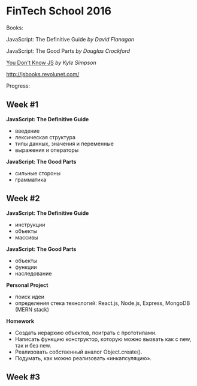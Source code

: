 # FinTech School 2016

Books: 

JavaScript: The Definitive Guide *by David Flanagan*

JavaScript: The Good Parts *by Douglas Crockford*

[You Don't Know JS](https://github.com/getify/You-Dont-Know-JS) *by Kyle Simpson* 

http://jsbooks.revolunet.com/

Progress:

## Week #1
__JavaScript: The Definitive Guide__
- введение
- лексическая структура
- типы данных, значения и переменные
- выражения и операторы

__JavaScript: The Good Parts__
- сильные стороны
- грамматика

## Week #2 
__JavaScript: The Definitive Guide__
- инструкции
- объекты
- массивы

__JavaScript: The Good Parts__
- объекты
- функции
- наследование

__Personal Project__
- поиск идеи
- определения стека технологий: React.js, Node.js, Express, MongoDB (MERN stack)

__Homework__
- Создать иерархию объектов, поиграть с прототипами.
- Написать функцию конструктор, которую можно вызвать как с new, так и без new.
- Реализовать собственный аналог Object.create().
- Подумать, как можно реализовать «инкапсуляцию».

## Week #3